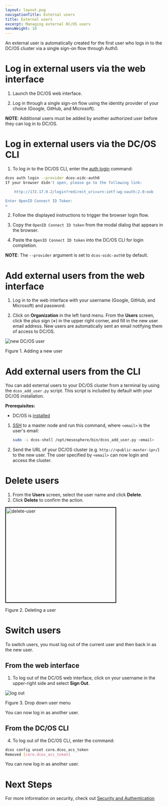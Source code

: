 ```yaml
---
layout: layout.pug
navigationTitle: External users
title: External users
excerpt: Managing external DC/OS users
menuWeight: 10
---
```

<!-- The source repository for this topic is https://github.com/dcos/dcos-docs-site -->

An external user is automatically created for the first user who logs in to the DC/OS cluster via a single sign-on flow through Auth0.

# Log in external users via the web interface

1.  Launch the DC/OS web interface.

2.  Log in through a single sign-on flow using the identity provider of your choice (Google, GitHub, and Microsoft).

**NOTE**: Additional users must be added by another authorized user before they can log in to DC/OS.


# Log in external users via the DC/OS CLI

1.  To log in to the DC/OS CLI, enter the [auth login](/1.13/cli/command-reference/dcos-auth/dcos-auth-login/) command:

```bash
dcos auth login --provider dcos-oidc-auth0
If your browser didn't open, please go to the following link:

    http://172.17.0.2/login?redirect_uri=urn:ietf:wg:oauth:2.0:oob

Enter OpenID Connect ID Token: 
>
```

2. Follow the displayed instructions to trigger the browser login flow.

3. Copy the `OpenID Connect ID token` from the modal dialog that appears in the browser.

4. Paste the `OpenID Connect ID token` into the DC/OS CLI for login completion.

**NOTE**: The `--provider` argument is set to `dcos-oidc-auth0` by default.

# Add external users from the web interface

1.  Log in to the web interface with your username (Google, GitHub, and Microsoft) and password.

2.  Click on  **Organization** in the left hand menu. From the **Users** screen, click the plus sign (**+**) in the upper right corner, and fill in the new user email address. New users are automatically sent an email notifying them of access to DC/OS.

![new DC/OS user](/1.13/img/1-11-add-user-to-cluster.png)

Figure 1. Adding a new user

# Add external users from the CLI
You can add external users to your DC/OS cluster from a terminal by using the `dcos_add_user.py` script. This script is included by default with your DC/OS installation.

**Prerequisites:**

- DC/OS is [installed](/1.13/installing/)

1.  [SSH](/1.13/administering-clusters/sshcluster/) to a master node and run this command, where `<email>` is the user's email:

    ```bash
    sudo -i dcos-shell /opt/mesosphere/bin/dcos_add_user.py <email>
    ```

2.  Send the URL of your DC/OS cluster (e.g. `http://<public-master-ip>/`) to the new user. The user specified by `<email>` can now login and access the cluster.

# Delete users
1.  From the **Users** screen, select the user name and click **Delete**.
2.  Click **Delete** to confirm the action.

<img src="/1.12/img/1-11-delete-user.png" alt="delete-user" width="350" height="300" border="2">

 Figure 2. Deleting a user

# Switch users 

To switch users, you must log out of the current user and then back in as the new user.

## From the web interface

1.   To log out of the DC/OS web interface, click on your username in the upper-right side and select **Sign Out**.

![log out](/1.13/img/1-11-user-drop-down-menu.png)

Figure 3. Drop down user menu

You can now log in as another user.

## From the DC/OS CLI

4.  To log out of the DC/OS CLI, enter the command:

```bash
dcos config unset core.dcos_acs_token
Removed [core.dcos_acs_token]
```

You can now log in as another user.

# Next Steps

For more information on security, check out [Security and Authentication](/1.13/security/oss/)
